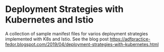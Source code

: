 # Deployment Strategies with Kubernetes and Istio
A collection of sample manifest files for varios deployment strategies implemented with K8s and Istio.
See the blog post https://adfpractice-fedor.blogspot.com/2019/04/deployment-strategies-with-kubernetes.html
